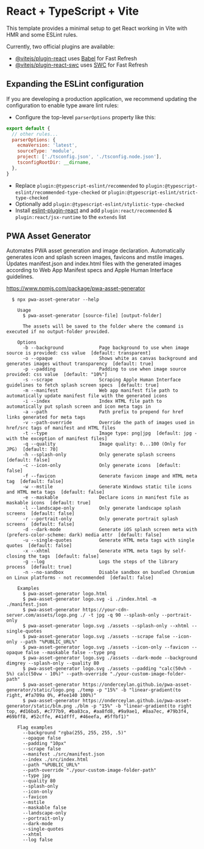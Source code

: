# React + TypeScript + Vite

This template provides a minimal setup to get React working in Vite with HMR and some ESLint rules.

Currently, two official plugins are available:

- [@vitejs/plugin-react](https://github.com/vitejs/vite-plugin-react/blob/main/packages/plugin-react/README.md) uses [Babel](https://babeljs.io/) for Fast Refresh
- [@vitejs/plugin-react-swc](https://github.com/vitejs/vite-plugin-react-swc) uses [SWC](https://swc.rs/) for Fast Refresh

## Expanding the ESLint configuration

If you are developing a production application, we recommend updating the configuration to enable type aware lint rules:

- Configure the top-level `parserOptions` property like this:

```js
export default {
  // other rules...
  parserOptions: {
    ecmaVersion: 'latest',
    sourceType: 'module',
    project: ['./tsconfig.json', './tsconfig.node.json'],
    tsconfigRootDir: __dirname,
  },
}
```

- Replace `plugin:@typescript-eslint/recommended` to `plugin:@typescript-eslint/recommended-type-checked` or `plugin:@typescript-eslint/strict-type-checked`
- Optionally add `plugin:@typescript-eslint/stylistic-type-checked`
- Install [eslint-plugin-react](https://github.com/jsx-eslint/eslint-plugin-react) and add `plugin:react/recommended` & `plugin:react/jsx-runtime` to the `extends` list

## PWA Asset Generator
Automates PWA asset generation and image declaration. Automatically generates icon and splash screen images, favicons and mstile images. Updates manifest.json and index.html files with the generated images according to Web App Manifest specs and Apple Human Interface guidelines.

https://www.npmjs.com/package/pwa-asset-generator

```
  $ npx pwa-asset-generator --help

    Usage
      $ pwa-asset-generator [source-file] [output-folder]

      The assets will be saved to the folder where the command is executed if no output-folder provided.

    Options
      -b --background             Page background to use when image source is provided: css value  [default: transparent]
      -o --opaque                 Shows white as canvas background and generates images without transparency  [default: true]
      -p --padding                Padding to use when image source provided: css value  [default: "10%"]
      -s --scrape                 Scraping Apple Human Interface guidelines to fetch splash screen specs  [default: true]
      -m --manifest               Web app manifest file path to automatically update manifest file with the generated icons
      -i --index                  Index HTML file path to automatically put splash screen and icon meta tags in
      -a --path                   Path prefix to prepend for href links generated for meta tags
      -v --path-override          Override the path of images used in href/src tags of manifest and HTML files
      -t --type                   Image type: png|jpg  [default: jpg - with the exception of manifest files]
      -q --quality                Image quality: 0...100 (Only for JPG)  [default: 70]
      -h --splash-only            Only generate splash screens  [default: false]
      -c --icon-only              Only generate icons  [default: false]
      -f --favicon                Generate favicon image and HTML meta tag  [default: false]
      -w --mstile                 Generate Windows static tile icons and HTML meta tags  [default: false]
      -e --maskable               Declare icons in manifest file as maskable icons  [default: true]
      -l --landscape-only         Only generate landscape splash screens  [default: false]
      -r --portrait-only          Only generate portrait splash screens  [default: false]
      -d --dark-mode              Generate iOS splash screen meta with (prefers-color-scheme: dark) media attr  [default: false]
      -u --single-quotes          Generate HTML meta tags with single quotes  [default: false]
      -x --xhtml                  Generate HTML meta tags by self-closing the tags  [default: false]
      -g --log                    Logs the steps of the library process  [default: true]
      -n --no-sandbox             Disable sandbox on bundled Chromium on Linux platforms - not recommended  [default: false]

    Examples
      $ pwa-asset-generator logo.html
      $ pwa-asset-generator logo.svg -i ./index.html -m ./manifest.json
      $ pwa-asset-generator https://your-cdn-server.com/assets/logo.png ./ -t jpg -q 90 --splash-only --portrait-only
      $ pwa-asset-generator logo.svg ./assets --splash-only --xhtml --single-quotes
      $ pwa-asset-generator logo.svg ./assets --scrape false --icon-only --path "%PUBLIC_URL%"
      $ pwa-asset-generator logo.svg ./assets --icon-only --favicon --opaque false --maskable false --type png
      $ pwa-asset-generator logo.svg ./assets --dark-mode --background dimgrey --splash-only --quality 80
      $ pwa-asset-generator logo.svg ./assets --padding "calc(50vh - 5%) calc(50vw - 10%)" --path-override "./your-custom-image-folder-path"
      $ pwa-asset-generator https://onderceylan.github.io/pwa-asset-generator/static/logo.png ./temp -p "15%" -b "linear-gradient(to right, #fa709a 0%, #fee140 100%)"
      $ pwa-asset-generator https://onderceylan.github.io/pwa-asset-generator/static/blm.png ./blm -p "15%" -b "linear-gradient(to right top, #d16ba5, #c777b9, #ba83ca, #aa8fd8, #9a9ae1, #8aa7ec, #79b3f4, #69bff8, #52cffe, #41dfff, #46eefa, #5ffbf1)"

    Flag examples
      --background "rgba(255, 255, 255, .5)"
      --opaque false
      --padding "10px"
      --scrape false
      --manifest ./src/manifest.json
      --index ./src/index.html
      --path "%PUBLIC_URL%"
      --path-override "./your-custom-image-folder-path"
      --type jpg
      --quality 80
      --splash-only
      --icon-only
      --favicon
      --mstile
      --maskable false
      --landscape-only
      --portrait-only
      --dark-mode
      --single-quotes
      --xhtml
      --log false


```

